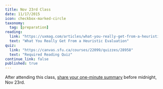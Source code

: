 ```yaml
---
title: Nov 23rd Class
date: 11/17/2015
icon: checkbox-marked-circle
taxonomy:
  tag: [preparation]
reading:
  link: "https://uxmag.com/articles/what-you-really-get-from-a-heuristic-evaluationg"
  text: "What You Really Get From a Heuristic Evaluation"
quiz:
  link: "https://canvas.sfu.ca/courses/22099/quizzes/28958"
  text: "Required Reading Quiz"
continue_link: false
published: true
---
```

After attending this class, [share your one-minute summary](https://canvas.sfu.ca/courses/22099/discussion_topics/382636) before midnight, Nov 23rd.
